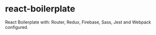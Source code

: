 # react-boilerplate
React Boilerplate with: Router, Redux, Firebase, Sass, Jest and Webpack configured.
